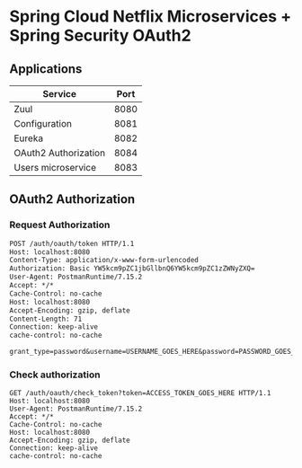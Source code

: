 # Spring Cloud Netflix Microservices + Spring Security OAuth2
## Applications
| Service              | Port |
| -------------------- | ---- |
| Zuul                 | 8080 |
| Configuration        | 8081 |
| Eureka               | 8082 |
| OAuth2 Authorization | 8084 |
| Users microservice   | 8083 |

## OAuth2 Authorization
### Request Authorization
```txt
POST /auth/oauth/token HTTP/1.1
Host: localhost:8080
Content-Type: application/x-www-form-urlencoded
Authorization: Basic YW5kcm9pZC1jbGllbnQ6YW5kcm9pZC1zZWNyZXQ=
User-Agent: PostmanRuntime/7.15.2
Accept: */*
Cache-Control: no-cache
Host: localhost:8080
Accept-Encoding: gzip, deflate
Content-Length: 71
Connection: keep-alive
cache-control: no-cache

grant_type=password&username=USERNAME_GOES_HERE&password=PASSWORD_GOES_HERE
```

### Check authorization
```
GET /auth/oauth/check_token?token=ACCESS_TOKEN_GOES_HERE HTTP/1.1
Host: localhost:8080
User-Agent: PostmanRuntime/7.15.2
Accept: */*
Cache-Control: no-cache
Host: localhost:8080
Accept-Encoding: gzip, deflate
Connection: keep-alive
cache-control: no-cache
```
